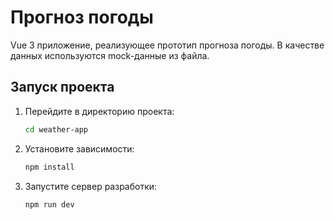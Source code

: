 # Прогноз погоды

Vue 3 приложение, реализующее прототип прогноза погоды. В качестве данных используются mock-данные из файла.

## Запуск проекта

1.  Перейдите в директорию проекта:
    ```bash
    cd weather-app
    ```
2.  Установите зависимости:
    ```bash
    npm install
    ```
3.  Запустите сервер разработки:
    ```bash
    npm run dev
    ```